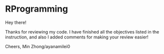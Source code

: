 RProgramming
============
Hey there!

Thanks for reviewing my code. I have finished all the objectives listed in the instruction, and also I added comments 
for making your review easier!

Cheers, 
Min Zhong/ayanamilei0
